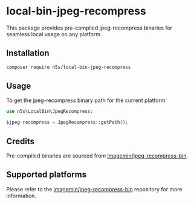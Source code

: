 # local-bin-jpeg-recompress

This package provides pre-compiled jpeg-recompress binaries for seamless local usage on any platform.

## Installation

```bash
composer require n5s/local-bin-jpeg-recompress
```

## Usage

To get the jpeg-recompress binary path for the current platform:

```php
use n5s\LocalBin\JpegRecompress;

$jpeg-recompress = JpegRecompress::getPath();
```

## Credits

Pre-compiled binaries are sourced from [imagemin/jpeg-recompress-bin](https://github.com/imagemin/jpeg-recompress-bin).

## Supported platforms

Please refer to the [imagemin/jpeg-recompress-bin](https://github.com/imagemin/jpeg-recompress-bin/tree/main/vendor) repository for more information.

